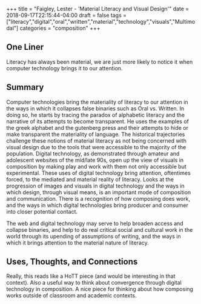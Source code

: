 +++
title = "Faigley, Lester - 'Material Literacy and Visual Design'"
date = 2018-09-17T22:15:44-04:00
draft = false
tags = ["literacy","digital","oral","written","material","technology","visuals","Multimodal"]
categories = "composition"
+++
## One Liner
Literacy has always been material, we are just more likely to notice it when computer technology brings it to our attention.

## Summary
Computer technologies bring the materiality of literacy to our attention in the ways in which it collapses false binaries such as Oral vs. Written. In doing so, he starts by tracing the paradox of alphabetic literacy and the narrative of its attempts to become transparent. He uses the examples of the greek alphabet and the gutenberg press and their attempts to hide or make transparent the materiality of language. The historical trajectories challenge these notions of material literacy as not being concerned with visual design due to the tools that were accessible to the majority of the population. Digital technology, as demonstrated through amateur and adolescent websites of the mid/late 90s, open up the view of visuals in composition by making play and work with them not only accessible but experimental. These uses of digital technology bring attention, oftentimes forced, to the mediated and material reality of literacy. Looks at the progression of images and visuals in digital technology and the ways in which design, through visual means, is an important mode of composition and communication. There is a recognition of how composing does work, and the ways in which digital technologies bring producer and consumer into closer potential contact.

The web and digital technology may serve to help broaden access and collapse binaries, and help to do real critical social and cultural work in the world through its upending of assumptions of writing, and the ways in which it brings attention to the material nature of literacy. 

## Uses, Thoughts, and Connections
Really, this reads like a HoTT piece (and would be interesting in that context). Also a useful way to think about convergence through digital technology in composition. A nice piece for thinking about how composing works outside of classroom and academic contexts.
